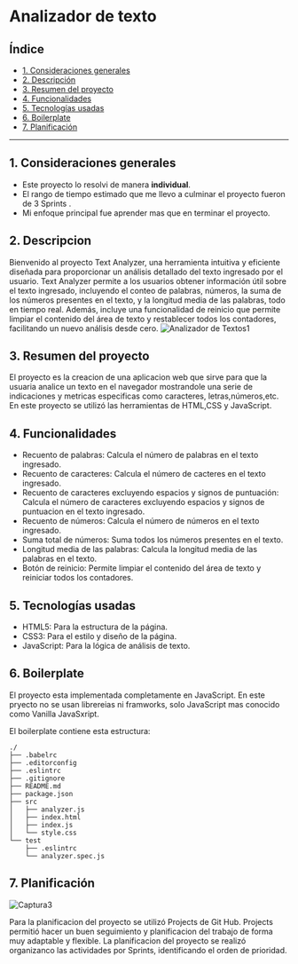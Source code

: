 # Analizador de texto

## Índice

* [1. Consideraciones generales](#1-consideraciones-generales)
* [2. Descripción](#2-descripción)
* [3. Resumen del proyecto](#3-resumen-del-proyecto)
* [4. Funcionalidades](#4-funcionalidades)
* [5. Tecnologías usadas](#4-tecnologías-usadas)
* [6. Boilerplate](#4-boilerplate)
* [7. Planificación](#4-planificación)

***

## 1. Consideraciones generales

* Este proyecto lo resolvi de manera **individual**.
* El rango de tiempo estimado que me llevo a culminar el proyecto fueron de 3 Sprints .
* Mi enfoque principal fue aprender mas que en terminar el proyecto.

## 2. Descripcion

Bienvenido al proyecto Text Analyzer, una herramienta intuitiva y eficiente 
diseñada para proporcionar un análisis detallado del texto ingresado por el 
usuario.
Text Analyzer permite a los usuarios obtener información útil sobre el texto 
ingresado, incluyendo el conteo de palabras, números, la suma de los números 
presentes en el texto, y la longitud media de las palabras, todo en tiempo 
real. Además, incluye una funcionalidad de reinicio que permite limpiar el 
contenido del área de texto y restablecer todos los contadores, facilitando 
un nuevo análisis desde cero.
![Analizador de Textos1](https://github.com/Karen17Mendoza/DEV015-text-analyzer/assets/163893381/fbddab1b-aa09-4ecd-8cbf-f35548b4a95b)

## 3. Resumen del proyecto

El proyecto es la creacion de una aplicacion web que sirve para que la usuaria
analice un texto en el navegador mostrandole una serie de indicaciones y metricas
especificas como caracteres, letras,números,etc.
En este proyecto se utilizó las herramientas de HTML,CSS y JavaScript.

## 4. Funcionalidades

* Recuento de palabras: Calcula el número de palabras en el texto ingresado.
* Recuento de caracteres: Calcula el número de cacteres en el texto ingresado.
* Recuento de caracteres excluyendo espacios y signos de puntuación: Calcula el
  número de caracteres excluyendo espacios y signos de puntuacion en el texto ingresado.
* Recuento de números: Calcula el número de números en el texto ingresado.
* Suma total de números: Suma todos los números presentes en el texto.
* Longitud media de las palabras: Calcula la longitud media de las palabras en el texto.
* Botón de reinicio: Permite limpiar el contenido del área de texto y reiniciar todos los contadores.

## 5. Tecnologías usadas

* HTML5: Para la estructura de la página.
* CSS3: Para el estilo y diseño de la página.
* JavaScript: Para la lógica de análisis de texto.

## 6. Boilerplate

El proyecto esta implementada completamente en JavaScript. En este pryecto no
se usan librereias ni framworks, solo JavaScript mas conocido como Vanilla JavaSxript.

El boilerplate contiene esta estructura:

```text
./
├── .babelrc
├── .editorconfig
├── .eslintrc
├── .gitignore
├── README.md
├── package.json
├── src
│   ├── analyzer.js
│   ├── index.html
│   ├── index.js
│   └── style.css
└── test
    ├── .eslintrc
    └── analyzer.spec.js
```

## 7. Planificación
![Captura3](https://github.com/Karen17Mendoza/DEV015-text-analyzer/assets/163893381/de2b0f32-154d-4686-a3d2-f9f1159e435f)

 Para la planificacion del proyecto se utilizó Projects de Git Hub. Projects
 permitió hacer un buen seguimiento y planificacion del trabajo de forma muy 
 adaptable y flexible.
 La planificacion del proyecto se realizó organizanco las actividades por Sprints,
 identificando el orden de prioridad.
 
